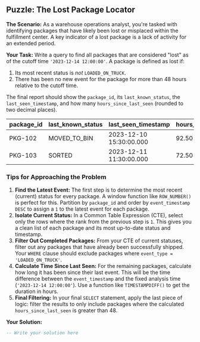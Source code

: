## Puzzle: The Lost Package Locator

**The Scenario:** As a warehouse operations analyst, you're tasked with identifying packages that have likely been lost or misplaced within the fulfillment center. A key indicator of a lost package is a lack of activity for an extended period.

**Your Task:** Write a query to find all packages that are considered "lost" as of the cutoff time `'2023-12-14 12:00:00'`. A package is defined as lost if:

1. Its most recent status is *not* `LOADED_ON_TRUCK`.
2. There has been no new event for the package for more than 48 hours relative to the cutoff time.

The final report should show the `package_id`, its `last_known_status`, the `last_seen_timestamp`, and how many `hours_since_last_seen` (rounded to two decimal places).

| **package_id** | **last_known_status** | **last_seen_timestamp** | **hours_since_last_seen** |
| -------------------- | --------------------------- | ----------------------------- | ------------------------------- |
| PKG-102              | MOVED_TO_BIN                | 2023-12-10 15:30:00.000       | 92.50                           |
| PKG-103              | SORTED                      | 2023-12-11 11:30:00.000       | 72.50                           |

### Tips for Approaching the Problem

1. **Find the Latest Event:** The first step is to determine the most recent (current) status for every package. A window function like `ROW_NUMBER()` is perfect for this. Partition by `package_id` and order by `event_timestamp DESC` to assign a `1` to the latest event for each package.
2. **Isolate Current Status:** In a Common Table Expression (CTE), select only the rows where the rank from the previous step is `1`. This gives you a clean list of each package and its most up-to-date status and timestamp.
3. **Filter Out Completed Packages:** From your CTE of current statuses, filter out any packages that have already been successfully shipped. Your `WHERE` clause should exclude packages where `event_type = 'LOADED_ON_TRUCK'`.
4. **Calculate Time Since Last Seen:** For the remaining packages, calculate how long it has been since their last event. This will be the time difference between the `event_timestamp` and the fixed analysis time (`'2023-12-14 12:00:00'`). Use a function like `TIMESTAMPDIFF()` to get the duration in hours.
5. **Final Filtering:** In your final `SELECT` statement, apply the last piece of logic: filter the results to only include packages where the calculated `hours_since_last_seen` is greater than 48.

**Your Solution:**

```sql
-- Write your solution here
```


